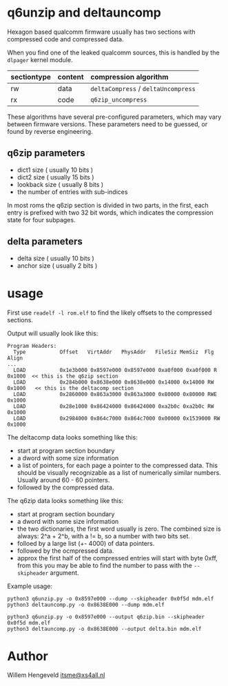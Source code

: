 # q6unzip and deltauncomp

Hexagon based qualcomm firmware usually has two sections with compressed code and compressed data.

When you find one of the leaked qualcomm sources, this is handled by the `dlpager` kernel module.

| sectiontype | content | compression algorithm
|:----------- |:------- |:----------------------
|   rw        | data    | `deltaCompress` / `deltaUncompress`
|   rx        | code    | `q6zip_uncompress`

These algorithms have several pre-configured parameters, which may vary between firmware versions.
These parameters need to be guessed, or found by reverse engineering.

## q6zip parameters

 * dict1 size ( usually 10 bits )
 * dict2 size ( usually 15 bits )
 * lookback size ( usually 8 bits )
 * the number of entries with sub-indices

In most roms the q6zip section is divided in two parts, in the first, each entry is prefixed
with two 32 bit words, which indicates the compression state for four subpages.


## delta parameters

 * delta size ( usually 10 bits )
 * anchor size ( usually 2 bits )

# usage

First use `readelf -l rom.elf`  to find the likely offsets to the compressed sections.

Output will usually look like this:

```
Program Headers:
  Type           Offset   VirtAddr   PhysAddr   FileSiz MemSiz  Flg Align
...
  LOAD           0x1e3b000 0x8597e000 0x8597e000 0xa0f000 0xa0f000 R   0x1000  << this is the q6zip section
  LOAD           0x284b000 0x8638e000 0x8638e000 0x14000 0x14000 RW  0x1000   << this is the deltacomp section
  LOAD           0x2860000 0x863a3000 0x863a3000 0x80000 0x80000 RWE 0x1000
  LOAD           0x28e1000 0x86424000 0x86424000 0xa2b0c 0xa2b0c RW  0x1000
  LOAD           0x2984000 0x864c7000 0x864c7000 0x00000 0x1539000 RW  0x1000
```

The deltacomp data looks something like this:

  - start at program section boundary
  - a dword with some size information
  - a list of pointers, for each page a pointer to the compressed data.
    This should be visually recognizable as a list of numerically similar numbers.
    Usually around 60 - 60 pointers.
  - followed by the compressed data.

The q6zip data looks something like this:

  - start at program section boundary
  - a dword with some size information
  - the two dictionaries, the first word usually is zero.
    The combined size is always:   2^a + 2^b,  with a != b, so a number with two bits set.
  - folloed by a large list (+- 4000) of data pointers.
  - followed by the ocmpressed data.
  - approx the first half of the compressed entries will start with byte 0xff, from this you may be able to find the 
    number to pass with the `--skipheader` argument.


Example usage:

```
python3 q6unzip.py -o 0x8597e000 --dump --skipheader 0x0f5d mdm.elf
python3 deltauncomp.py -o 0x8638E000 --dump mdm.elf

python3 q6unzip.py -o 0x8597e000 --output q6zip.bin --skipheader 0x0f5d mdm.elf
python3 deltauncomp.py -o 0x8638E000 --output delta.bin mdm.elf
```


# Author

Willem Hengeveld <itsme@xs4all.nl>

